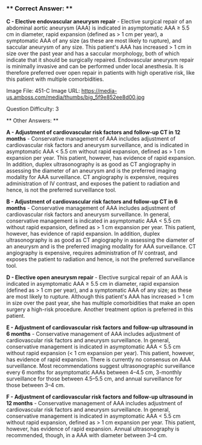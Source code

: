 ### ** Correct Answer: **

**C - Elective endovascular aneurysm repair** - Elective surgical repair of an abdominal aortic aneurysm (AAA) is indicated in asymptomatic AAA ≥ 5.5 cm in diameter, rapid expansion (defined as > 1 cm per year), a symptomatic AAA of any size (as these are most likely to rupture), and saccular aneurysm of any size. This patient's AAA has increased > 1 cm in size over the past year and has a saccular morphology, both of which indicate that it should be surgically repaired. Endovascular aneurysm repair is minimally invasive and can be performed under local anesthesia. It is therefore preferred over open repair in patients with high operative risk, like this patient with multiple comorbidities.

Image File: 451-C
Image URL: https://media-us.amboss.com/media/thumbs/big_5f9e852ee8d00.jpg

Question Difficulty: 3

** Other Answers: **

**A - Adjustment of cardiovascular risk factors and follow-up CT in 12 months** - Conservative management of AAA includes adjustment of cardiovascular risk factors and aneurysm surveillance, and is indicated in asymptomatic AAA < 5.5 cm without rapid expansion, defined as > 1 cm expansion per year. This patient, however, has evidence of rapid expansion. In addition, duplex ultrasonography is as good as CT angiography in assessing the diameter of an aneurysm and is the preferred imaging modality for AAA surveillance. CT angiography is expensive, requires administration of IV contrast, and exposes the patient to radiation and hence, is not the preferred surveillance tool.

**B - Adjustment of cardiovascular risk factors and follow-up CT in 6 months** - Conservative management of AAA includes adjustment of cardiovascular risk factors and aneurysm surveillance. In general, conservative management is indicated in asymptomatic AAA < 5.5 cm without rapid expansion, defined as > 1 cm expansion per year. This patient, however, has evidence of rapid expansion. In addition, duplex ultrasonography is as good as CT angiography in assessing the diameter of an aneurysm and is the preferred imaging modality for AAA surveillance. CT angiography is expensive, requires administration of IV contrast, and exposes the patient to radiation and hence, is not the preferred surveillance tool.

**D - Elective open aneurysm repair** - Elective surgical repair of an AAA is indicated in asymptomatic AAA ≥ 5.5 cm in diameter, rapid expansion (defined as > 1 cm per year), and a symptomatic AAA of any size; as these are most likely to rupture. Although this patient's AAA has increased > 1 cm in size over the past year, she has multiple comorbidities that make an open surgery a high-risk procedure. Another treatment option is preferred in this patient.

**E - Adjustment of cardiovascular risk factors and follow-up ultrasound in 6 months** - Conservative management of AAA includes adjustment of cardiovascular risk factors and aneurysm surveillance. In general, conservative management is indicated in asymptomatic AAA < 5.5 cm without rapid expansion (< 1 cm expansion per year). This patient, however, has evidence of rapid expansion. There is currently no consensus on AAA surveillance. Most recommendations suggest ultrasonographic surveillance every 6 months for asymptomatic AAAs between 4–4.5 cm, 3-monthly surveillance for those between 4.5–5.5 cm, and annual surveillance for those between 3–4 cm.

**F - Adjustment of cardiovascular risk factors and follow-up ultrasound in 12 months** - Conservative management of AAA includes adjustment of cardiovascular risk factors and aneurysm surveillance. In general, conservative management is indicated in asymptomatic AAA < 5.5 cm without rapid expansion, defined as > 1 cm expansion per year. This patient, however, has evidence of rapid expansion. Annual ultrasonography is recommended, though, in a AAA with diameter between 3–4 cm.

